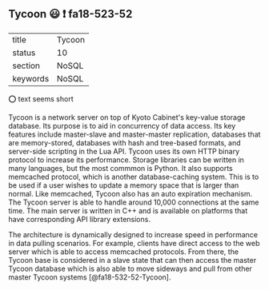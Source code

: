 ## Tycoon :smiley: :exclamation: fa18-523-52


|          |            |
| -------- | ---------- |
| title    | Tycoon     | 
| status   | 10         |
| section  | NoSQL      |
| keywords | NoSQL      |

:o: text seems short

Tycoon is a network server on top of Kyoto Cabinet's key-value storage
database. Its purpose is to aid in concurrency of data access. Its key
features include master-slave and master-master replication, databases
that are memory-stored, databases with hash and tree-based formats,
and server-side scripting in the Lua API. Tycoon uses its own HTTP
binary protocol to increase its performance. Storage libraries can be
written in many languages, but the most commmon is Python. It also
supports memcached protocol, which is another database-caching system.
This is to be used if a user wishes to update a memory space that is
larger than normal. Like memcached, Tycoon also has an auto expiration
mechanism. The Tycoon server is able to handle around 10,000
connections at the same time. The main server is written in C++ and is
available on platforms that have corresponding API library extensions.

The architecture is dynamically designed to increase speed in
performance in data pulling scenarios. For example, clients have
direct access to the web server which is able to access memcached
protocols. From there, the Tycoon base is considered in a slave state
that can then access the master Tycoon database which is also able to
move sideways and pull from other master Tycoon systems
[@fa18-532-52-Tycoon].

     
